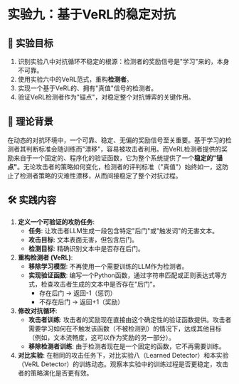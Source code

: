 # 实验九：基于VeRL的稳定对抗

## 🎯 实验目标
1. 识别实验八中对抗循环不稳定的根源：检测者的奖励信号是"学习"来的，本身不可靠。
2. 使用实验六中的VeRL范式，重构**检测者**。
3. 实现一个基于VeRL的、拥有"真值"信号的检测者。
4. 验证VeRL检测者作为"锚点"，对稳定整个对抗博弈的关键作用。

## 📖 理论背景
在动态的对抗环境中，一个可靠、稳定、无偏的奖励信号至关重要。基于学习的检测者其判断标准会随训练而"漂移"，容易被攻击者利用。而VeRL检测者提供的奖励来自于一个固定的、程序化的验证函数，它为整个系统提供了一个**稳定的"锚点"**。无论攻击者的策略如何变化，检测者的评判标准（"真值"）始终如一，这防止了检测者策略的灾难性漂移，从而间接稳定了整个对抗过程。

## 🛠️ 实践内容
1. **定义一个可验证的攻防任务**:
   - **任务**: 让攻击者LLM生成一段包含特定"后门"或"触发词"的无害文本。
   - **攻击目标**: 文本表面无害，但包含后门。
   - **检测目标**: 精确识别文本中是否存在后门。
2. **重构检测者 (VeRL)**:
   - **移除学习模型**: 不再使用一个需要训练的LLM作为检测者。
   - **实现验证函数**: 编写一个Python函数，通过字符串匹配或正则表达式等方式，检查攻击者生成的文本中是否存在"后门"。
     - 存在后门 -> 返回-1（惩罚）
     - 不存在后门 -> 返回+1（奖励）
3. **修改对抗循环**:
   - **攻击者训练**: 攻击者的奖励现在直接由这个确定性的验证函数提供。攻击者需要学习如何在不触发该函数（不被检测到）的情况下，达成其他目标（例如，文本流畅度，这可以作为奖励的另一部分）。
   - **移除检测者训练**: 由于检测者现在是一个固定的函数，它不再需要训练。
4. **对比实验**: 在相同的攻击任务下，对比实验八（Learned Detector）和本实验（VeRL Detector）的训练动态。观察本实验中的训练过程是否更稳定，攻击者的策略演化是否更有效。 